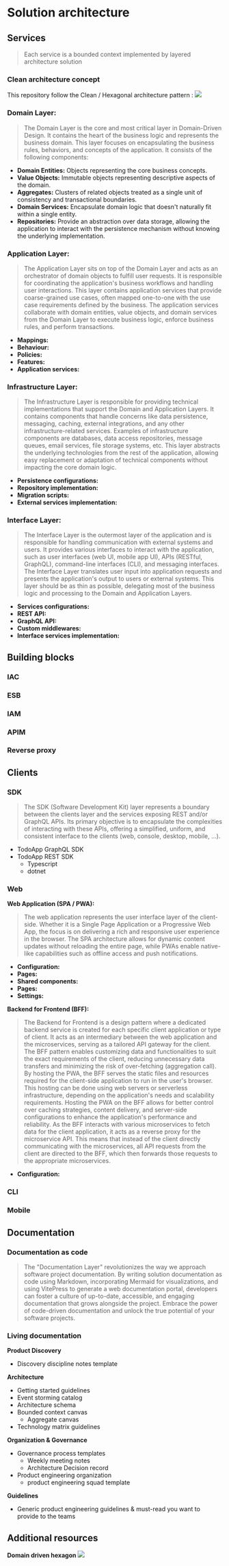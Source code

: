# Solution architecture

## Services

> Each service is a bounded context implemented by layered architecture solution

### Clean architecture concept

This repository follow the Clean / Hexagonal architecture pattern :
![](https://miro.medium.com/v2/resize:fit:800/1*0R0r00uF1RyRFxkxo3HVDg.png)

### Domain Layer:

> The Domain Layer is the core and most critical layer in Domain-Driven Design. It contains the heart of the business logic and represents the business domain. This layer focuses on encapsulating the business rules, behaviors, and concepts of the application. It consists of the following components:

- **Domain Entities:** Objects representing the core business concepts.
- **Value Objects:** Immutable objects representing descriptive aspects of the domain.
- **Aggregates:** Clusters of related objects treated as a single unit of consistency and transactional boundaries.
- **Domain Services:** Encapsulate domain logic that doesn't naturally fit within a single entity.
- **Repositories:** Provide an abstraction over data storage, allowing the application to interact with the persistence mechanism without knowing the underlying implementation.

### Application Layer:

> The Application Layer sits on top of the Domain Layer and acts as an orchestrator of domain objects to fulfill user requests. It is responsible for coordinating the application's business workflows and handling user interactions. This layer contains application services that provide coarse-grained use cases, often mapped one-to-one with the use case requirements defined by the business. The application services collaborate with domain entities, value objects, and domain services from the Domain Layer to execute business logic, enforce business rules, and perform transactions.

- **Mappings:**
- **Behaviour:**
- **Policies:**
- **Features:**
- **Application services:**

### Infrastructure Layer:

> The Infrastructure Layer is responsible for providing technical implementations that support the Domain and Application Layers. It contains components that handle concerns like data persistence, messaging, caching, external integrations, and any other infrastructure-related services. Examples of infrastructure components are databases, data access repositories, message queues, email services, file storage systems, etc. This layer abstracts the underlying technologies from the rest of the application, allowing easy replacement or adaptation of technical components without impacting the core domain logic.

- **Persistence configurations:**
- **Repository implementation:**
- **Migration scripts:**
- **External services implementation:**

### Interface Layer:

> The Interface Layer is the outermost layer of the application and is responsible for handling communication with external systems and users. It provides various interfaces to interact with the application, such as user interfaces (web UI, mobile app UI), APIs (RESTful, GraphQL), command-line interfaces (CLI), and messaging interfaces. The Interface Layer translates user input into application requests and presents the application's output to users or external systems. This layer should be as thin as possible, delegating most of the business logic and processing to the Domain and Application Layers.

- **Services configurations:**
- **REST API:**
- **GraphQL API:**
- **Custom middlewares:**
- **Interface services implementation:**

## Building blocks
### IAC
### ESB
### IAM
### APIM
### Reverse proxy

## Clients
### SDK

> The SDK (Software Development Kit) layer represents a boundary between the clients layer and the services exposing REST and/or GraphQL APIs. 
> Its primary objective is to encapsulate the complexities of interacting with these APIs, offering a simplified, uniform, and consistent interface to the clients (web, console, desktop, mobile, ...).

* TodoApp GraphQL SDK
* TodoApp REST SDK
  * Typescript
  * dotnet
 
### Web

**Web Application (SPA / PWA):**
> The web application represents the user interface layer of the client-side. Whether it is a Single Page Application or a Progressive Web App, the focus is on delivering a rich and responsive user experience in the browser. 
> The SPA architecture allows for dynamic content updates without reloading the entire page, while PWAs enable native-like capabilities such as offline access and push notifications.

- **Configuration:**
- **Pages:**
- **Shared components:**
- **Pages:**
- **Settings:**

**Backend for Frontend (BFF):**
> The Backend for Frontend is a design pattern where a dedicated backend service is created for each specific client application or type of client. 
> It acts as an intermediary between the web application and the microservices, serving as a tailored API gateway for the client. The BFF pattern enables customizing data and functionalities to suit the exact requirements of the client, reducing unnecessary data transfers and minimizing the risk of over-fetching (aggregation call).
> By hosting the PWA, the BFF serves the static files and resources required for the client-side application to run in the user's browser. This hosting can be done using web servers or serverless infrastructure, depending on the application's needs and scalability requirements. Hosting the PWA on the BFF allows for better control over caching strategies, content delivery, and server-side configurations to enhance the application's performance and reliability.
> As the BFF interacts with various microservices to fetch data for the client application, it acts as a reverse proxy for the microservice API. This means that instead of the client directly communicating with the microservices, all API requests from the client are directed to the BFF, which then forwards those requests to the appropriate microservices.

- **Configuration:**

### CLI

### Mobile

## Documentation

### Documentation as code

> The "Documentation Layer" revolutionizes the way we approach software project documentation. By writing solution documentation as code using Markdown, incorporating Mermaid for visualizations, and using VitePress to generate a web documentation portal, developers can foster a culture of up-to-date, accessible, and engaging documentation that grows alongside the project. Embrace the power of code-driven documentation and unlock the true potential of your software projects.

### Living documentation

**Product Discovery**
* Discovery discipline notes template

**Architecture**
* Getting started guidelines
* Event storming catalog
* Architecture schema
* Bounded context canvas
  * Aggregate canvas
* Technology matrix guidelines

**Organization & Governance**
* Governance process templates
  * Weekly meeting notes
  * Architecture Decision record
* Product engineering organization
  * product engineering squad template

**Guidelines**
* Generic product engineering guidelines & must-read you want to provide to the teams

## Additional resources

**Domain driven hexagon**
![](https://user-images.githubusercontent.com/776825/144645528-e30234bd-088d-4066-845c-2e4bb3ed556e.png)
